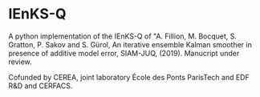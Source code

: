 # IEnKS-Q

A python implementation of the IEnKS-Q of "A. Fillion, M. Bocquet, S. Gratton, P. Sakov and S. Gürol, An iterative ensemble Kalman smoother in presence of additive model error, SIAM-JUQ, (2019). Manucript under review.

Cofunded by CEREA, joint laboratory École des Ponts ParisTech and EDF R&D and CERFACS.
